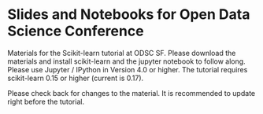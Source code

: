 Slides and Notebooks for Open Data Science Conference
=====================================================
Materials for the Scikit-learn tutorial at ODSC SF.
Please download the materials and install scikit-learn and the jupyter notebook to follow along.
Please use Jupyter / IPython in Version 4.0 or higher.
The tutorial requires scikit-learn 0.15 or higher (current is 0.17).

Please check back for changes to the material.
It is recommended to update right before the tutorial.
